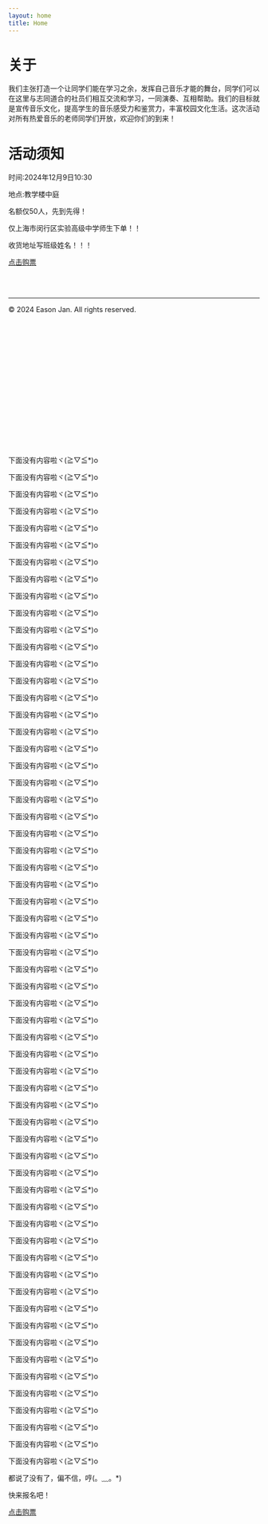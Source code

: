 ```yaml
---
layout: home
title: Home
---
```


# 关于

我们主张打造一个让同学们能在学习之余，发挥自己音乐才能的舞台，同学们可以在这里与志同道合的社员们相互交流和学习，一同演奏、互相帮助。我们的目标就是宣传音乐文化，提高学生的音乐感受力和鉴赏力，丰富校园文化生活。这次活动对所有热爱音乐的老师同学们开放，欢迎你们的到来！

# 活动须知

时间:2024年12月9日10:30

地点:教学楼中庭

名额仅50人，先到先得！

仅上海市闵行区实验高级中学师生下单！！

收货地址写班级姓名！！！

<a href="https://h5.m.goofish.com/item?forceFlush=1&id=856470995632" target="_blank">点击购票</a>

<br/><br/>

***

© 2024 Eason Jan. All rights reserved.

<br/><br/><br/><br/><br/><br/><br/><br/><br/><br/><br/><br/><br/><br/><br/>

下面没有内容啦ヾ(≧▽≦*)o

下面没有内容啦ヾ(≧▽≦*)o

下面没有内容啦ヾ(≧▽≦*)o

下面没有内容啦ヾ(≧▽≦*)o

下面没有内容啦ヾ(≧▽≦*)o

下面没有内容啦ヾ(≧▽≦*)o

下面没有内容啦ヾ(≧▽≦*)o

下面没有内容啦ヾ(≧▽≦*)o

下面没有内容啦ヾ(≧▽≦*)o

下面没有内容啦ヾ(≧▽≦*)o

下面没有内容啦ヾ(≧▽≦*)o

下面没有内容啦ヾ(≧▽≦*)o

下面没有内容啦ヾ(≧▽≦*)o

下面没有内容啦ヾ(≧▽≦*)o

下面没有内容啦ヾ(≧▽≦*)o

下面没有内容啦ヾ(≧▽≦*)o

下面没有内容啦ヾ(≧▽≦*)o

下面没有内容啦ヾ(≧▽≦*)o

下面没有内容啦ヾ(≧▽≦*)o

下面没有内容啦ヾ(≧▽≦*)o

下面没有内容啦ヾ(≧▽≦*)o

下面没有内容啦ヾ(≧▽≦*)o

下面没有内容啦ヾ(≧▽≦*)o

下面没有内容啦ヾ(≧▽≦*)o

下面没有内容啦ヾ(≧▽≦*)o

下面没有内容啦ヾ(≧▽≦*)o

下面没有内容啦ヾ(≧▽≦*)o

下面没有内容啦ヾ(≧▽≦*)o

下面没有内容啦ヾ(≧▽≦*)o

下面没有内容啦ヾ(≧▽≦*)o

下面没有内容啦ヾ(≧▽≦*)o

下面没有内容啦ヾ(≧▽≦*)o

下面没有内容啦ヾ(≧▽≦*)o

下面没有内容啦ヾ(≧▽≦*)o

下面没有内容啦ヾ(≧▽≦*)o

下面没有内容啦ヾ(≧▽≦*)o

下面没有内容啦ヾ(≧▽≦*)o

下面没有内容啦ヾ(≧▽≦*)o

下面没有内容啦ヾ(≧▽≦*)o

下面没有内容啦ヾ(≧▽≦*)o

下面没有内容啦ヾ(≧▽≦*)o

下面没有内容啦ヾ(≧▽≦*)o

下面没有内容啦ヾ(≧▽≦*)o

下面没有内容啦ヾ(≧▽≦*)o

下面没有内容啦ヾ(≧▽≦*)o

下面没有内容啦ヾ(≧▽≦*)o

下面没有内容啦ヾ(≧▽≦*)o

下面没有内容啦ヾ(≧▽≦*)o

下面没有内容啦ヾ(≧▽≦*)o

下面没有内容啦ヾ(≧▽≦*)o

下面没有内容啦ヾ(≧▽≦*)o

下面没有内容啦ヾ(≧▽≦*)o

下面没有内容啦ヾ(≧▽≦*)o

下面没有内容啦ヾ(≧▽≦*)o

下面没有内容啦ヾ(≧▽≦*)o

下面没有内容啦ヾ(≧▽≦*)o

下面没有内容啦ヾ(≧▽≦*)o

下面没有内容啦ヾ(≧▽≦*)o

下面没有内容啦ヾ(≧▽≦*)o

下面没有内容啦ヾ(≧▽≦*)o

都说了没有了，偏不信，哼(。﹏。*)

快来报名吧！

<a href="https://h5.m.goofish.com/item?forceFlush=1&id=856470995632" target="_blank">点击购票</a>

<!-- {% include archive.html %} -->

